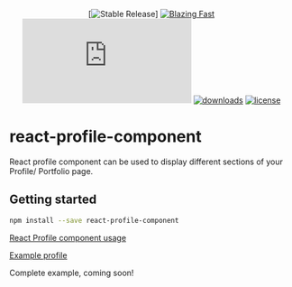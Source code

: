 <div align="center">

[![Stable Release](https://img.shields.io/npm/v/react-profile-component.svg)]
[![Blazing Fast](https://badgen.now.sh/badge/speed/blazing%20%F0%9F%94%A5/green)](https://npm.im/react-profile-component)
[![gzip size](http://img.badgesize.io/https://unpkg.com/react-profile-component@latest/dist/index.js?compression=gzip)](https://unpkg.com/react-profile-component@latest/dist/index.js)
[![downloads](https://badgen.net/npm/dt/react-profile-component)](https://npm.im/react-profile-component)
[![license](https://badgen.now.sh/badge/license/MIT)](./LICENSE)

</div>

# react-profile-component

React profile component can be used to display different sections of your Profile/ Portfolio page.

## Getting started

```bash
npm install --save react-profile-component
```

[React Profile component usage](https://github.com/prans1991/react-profile-component/tree/master/demo/ProfilePage.tsx)

[Example profile](https://github.com/prans1991/react-profile-component/tree/master/demo/profile.jpg)

Complete example, coming soon!

